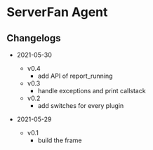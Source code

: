 ServerFan Agent
================

Changelogs
----------------
+ 2021-05-30
    - v0.4
        - add API of report_running
    - v0.3
        - handle exceptions and print callstack
    - v0.2
        - add switches for every plugin

+ 2021-05-29
    - v0.1
        - build the frame